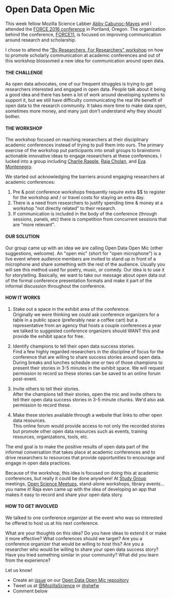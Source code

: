 # Open Data Open Mic 

This week fellow Mozilla Science Labber [Abby Cabunoc-Mayes](https://twitter.com/abbycabs) and I attended the [FORCE 2016 conference](https://www.force11.org/meetings/force2016) in Portland, Oregon. The organization behind the conference, [FORCE11](https://www.force11.org/), is focused on improving communication around research and scholarship. 

I chose to attend the ["By Researchers, For Researchers" workshop](http://force2016.sched.org/event/5wK9) on how to promote scholarly communication at academic conferences and out of this workshop blossomed a new idea for communication around open data. 
#### THE CHALLENGE 
As open data advocates, one of our frequent struggles is trying to get researchers interested and engaged in open data. People talk about it being a good idea and there has been a lot of work around developing systems to support it, but we still have difficulty communicating the real life benefit of open data to the research community. It takes more time to make data open, sometimes more money, and many just don't understand why they should bother. 
#### THE WORKSHOP 
The workshop focused on reaching researchers at their disciplinary academic conferences instead of trying to pull them into ours. The primary exercise of the workshop put participants into small groups to brainstorm actionable innovative ideas to engage researchers at these conferences. I lucked into a group including [Charlie Rapple](https://twitter.com/charlierapple), [Raja Cholan](https://twitter.com/what_raja_says), and [Eva Montenegro](https://www.linkedin.com/in/evamontenegro). 

We started out acknowledging the barriers around engaging researchers at academic conferences:  
1. Pre & post conference workshops frequently require extra $$ to register for the workshop and / or travel costs for staying an extra day.  
2. There is a need from researchers to justify spending time & money at a workshop "not directly related" to their research.  
3. If communication is included in the body of the conference (through sessions, panels, etc) there is competition from concurrent sessions that are "more relevant".  
#### OUR SOLUTION 
Our group came up with an idea we are calling Open Data Open Mic (other suggestions, welcome). An "open mic" (short for "open microphone") is a live event where audience members are invited to stand up in front of a microphone and share something with the rest of the audience. Usually you will see this method used for poetry, music, or comedy. Our idea is to use it for storytelling. Basically, we want to take our message about open data out of the formal conference presentation formats and make it part of the informal discussion throughout the conference.
#### HOW IT WORKS 
1. Stake out a space in the exhibit area of the conference.     
Originally we were thinking we could ask conference organizers for a table in a public space (preferably near a coffee cart) but a representative from an agency that hosts a couple conferences a year we talked to suggested conference organizers should WANT this and provide the exhibit space for free.

2. Identify champions to tell their open data success stories.     
Find a few highly regarded researchers in the discipline of focus for the conference that are willing to share success stories around open data. During breaks and lunches schedule one or two of those champions to present their stories in 3-5 minutes in the exhibit space. We will request permission to record so these stories can be saved to an online forum post-event. 

3. Invite others to tell their stories.     
After the champions tell their stories, open the mic and invite others to tell their open data success stories in 3-5 minute chunks. We'd also ask permission to record these. 

4. Make these stories available through a website that links to other open data resources.     
This online forum would provide access to not only the recorded stories but promote other open data resources such as events, training resources, organizations, tools, etc. 

The end goal is to make the positive results of open data part of the informal conversation that takes place at academic conferences and to drive researchers to resources that provide opportunities to encourage and engage in open data practices.

Because of the workshop, this idea is focused on doing this at academic conferences, but really it could be done anywhere! At [Study Group](http://mozillascience.github.io/studyGroupHandbook/) meetings, [Open Science Meetups](http://www.meetup.com/find/?allMeetups=false&keywords=%22open+science%22&radius=Infinity&userFreeform=Seattle%2C+WA&mcId=z98195&mcName=Seattle%2C+WA&sort=recommended&eventFilter=mysugg), stand-alone workshops, library events... you name it!  Raja even came up with the idea of developing an app that makes it easy to record and share your open data story. 
#### HOW TO GET INVOLVED
We talked to one conference organizer at the event who was so interested he offered to host us at his next conference. 

What are your thoughts on this idea? Do you have ideas to extend it or make it more effective? What conferences should we target? Are you a conference organizer that would be willing to host this? Are you a researcher who would be willing to share your open data success story? Have you tried something similar in your community? What did you learn from the experience?

Let us know!
* Create an [issue](https://github.com/stephwright/open-data-open-mic/issues) on our [Open Data Open Mic repository](https://github.com/stephwright/open-data-open-mic)
* Tweet us at [@MozillaScience](https://twitter.com/MozillaScience) or [@shefw](https://twitter.com/shefw)
* Comment below

